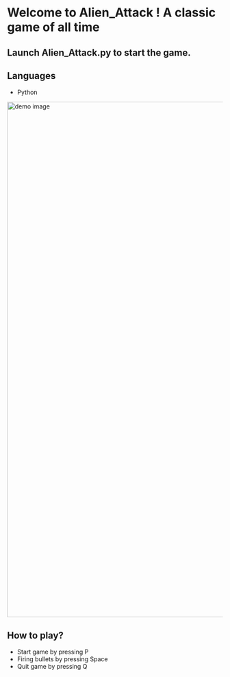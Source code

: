 # Welcome to Alien_Attack ! A classic game of all time

## Launch Alien_Attack.py to start the game.

## Languages
- Python

<img width="1201" alt="demo image" src="https://cloud.githubusercontent.com/assets/18408973/17274160/b58d8fa8-56a0-11e6-937d-762dd88a9fee.png">

## How to play?
- Start game by pressing P
- Firing bullets by pressing Space
- Quit game by pressing Q


